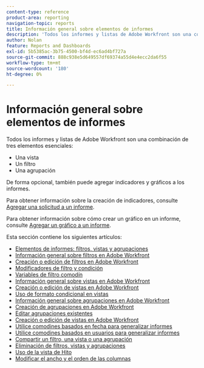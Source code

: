 ```yaml
---
content-type: reference
product-area: reporting
navigation-topic: reports
title: Información general sobre elementos de informes
description: 'Todos los informes y listas de Adobe Workfront son una combinación de tres elementos esenciales: vistas, filtros y agrupaciones.'
author: Nolan
feature: Reports and Dashboards
exl-id: 5b5385ac-3b75-4500-bf4d-ec6ad4bf727a
source-git-commit: 888c938e5d649557df69374a55d4e4ecc2da6f55
workflow-type: tm+mt
source-wordcount: '180'
ht-degree: 0%

---
```


# Información general sobre elementos de informes

Todos los informes y listas de Adobe Workfront son una combinación de tres elementos esenciales:

* Una vista
* Un filtro
* Una agrupación

De forma opcional, también puede agregar indicadores y gráficos a los informes.

Para obtener información sobre la creación de indicadores, consulte [Agregar una solicitud a un informe](../../../reports-and-dashboards/reports/creating-and-managing-reports/add-prompt-report.md).

Para obtener información sobre cómo crear un gráfico en un informe, consulte [Agregar un gráfico a un informe](../../../reports-and-dashboards/reports/creating-and-managing-reports/add-chart-report.md).

Esta sección contiene los siguientes artículos:

<!--outdated: * [Basic Report Creation Program](https://one.workfront.com/s/basic-report-creation-program)-->
* [Elementos de informes: filtros, vistas y agrupaciones](../../../reports-and-dashboards/reports/reporting-elements/reporting-elements-filters-views-groupings.md)
* [Información general sobre filtros en Adobe Workfront](../../../reports-and-dashboards/reports/reporting-elements/filters-overview.md)
* [Creación o edición de filtros en Adobe Workfront](../../../reports-and-dashboards/reports/reporting-elements/create-filters.md)
* [Modificadores de filtro y condición](../../../reports-and-dashboards/reports/reporting-elements/filter-condition-modifiers.md)
* [Variables de filtro comodín](../../../reports-and-dashboards/reports/reporting-elements/understand-wildcard-filter-variables.md)
* [Información general sobre vistas en Adobe Workfront](../../../reports-and-dashboards/reports/reporting-elements/views-overview.md)
* [Creación o edición de vistas en Adobe Workfront](../../../reports-and-dashboards/reports/reporting-elements/create-edit-views.md)
* [Uso de formato condicional en vistas](../../../reports-and-dashboards/reports/reporting-elements/use-conditional-formatting-views.md)
* [Información general sobre agrupaciones en Adobe Workfront](../../../reports-and-dashboards/reports/reporting-elements/groupings-overview.md)
* [Creación de agrupaciones en Adobe Workfront](../../../reports-and-dashboards/reports/reporting-elements/create-groupings.md)
* [Editar agrupaciones existentes](../../../reports-and-dashboards/reports/reporting-elements/edit-existing-groupings.md)
* [Creación o edición de vistas en Adobe Workfront](../../../reports-and-dashboards/reports/reporting-elements/create-edit-views.md)
* [Utilice comodines basados en fecha para generalizar informes](../../../reports-and-dashboards/reports/reporting-elements/use-date-based-wildcards-generalize-reports.md)
* [Utilice comodines basados en usuarios para generalizar informes](../../../reports-and-dashboards/reports/reporting-elements/use-user-based-wildcards-generalize-reports.md)
* [Compartir un filtro, una vista o una agrupación](../../../reports-and-dashboards/reports/reporting-elements/share-filter-view-grouping.md)
* [Eliminación de filtros, vistas y agrupaciones](../../../reports-and-dashboards/reports/reporting-elements/remove-filters-views-groupings.md)
* [Uso de la vista de Hito](../../../reports-and-dashboards/reports/reporting-elements/use-milestone-view.md)
* [Modificar el ancho y el orden de las columnas](../../../reports-and-dashboards/reports/reporting-elements/modify-column-width-order.md)
